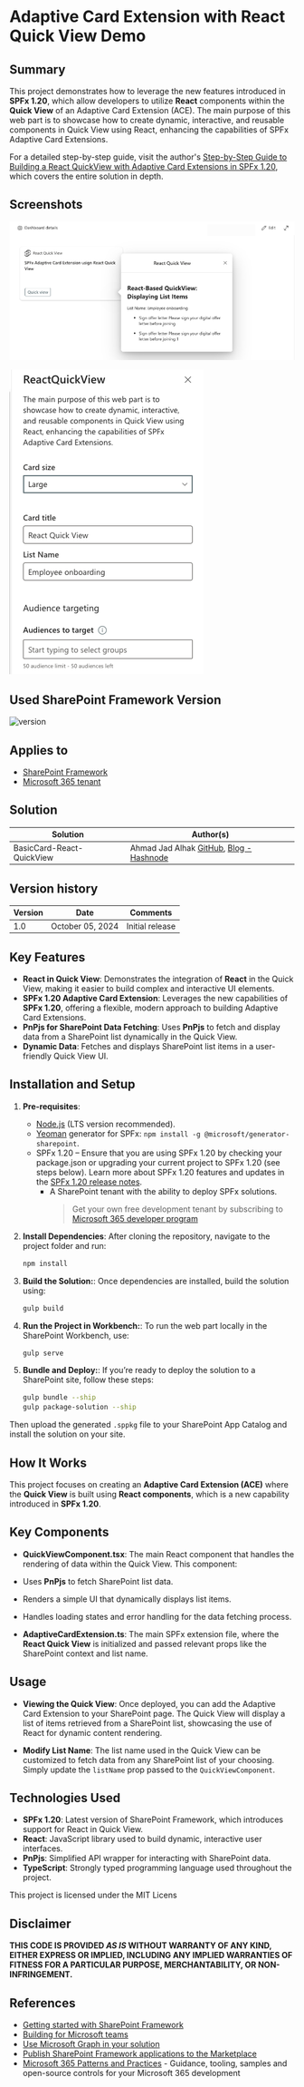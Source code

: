 # **Adaptive Card Extension with React Quick View Demo**

## **Summary**

This project demonstrates how to leverage the new features introduced in **SPFx 1.20**, which allow developers to utilize **React** components within the **Quick View** of an Adaptive Card Extension (ACE). The main purpose of this web part is to showcase how to create dynamic, interactive, and reusable components in Quick View using React, enhancing the capabilities of SPFx Adaptive Card Extensions.

For a detailed step-by-step guide, visit the author's [Step-by-Step Guide to Building a React QuickView with Adaptive Card Extensions in SPFx 1.20](https://ahmadjadalhak.hashnode.dev/step-by-step-guide-to-building-a-react-quickview-with-adaptive-card-extensions-in-spfx-120), which covers the entire solution in depth.

## Screenshots

![picture of the ace in action](assets/preview.png)

![picture of the ace in action](assets/property-pane.png)

## Used SharePoint Framework Version

![version](https://img.shields.io/badge/version-1.20-yellow.svg)

## Applies to

- [SharePoint Framework](https://aka.ms/spfx)
- [Microsoft 365 tenant](https://docs.microsoft.com/en-us/sharepoint/dev/spfx/set-up-your-developer-tenant)

## Solution

| Solution                  | Author(s)       |
| ------------------------- | --------------- |
| BasicCard-React-QuickView | Ahmad Jad Alhak  [GitHub](https://github.com/ahmad-jad-alhak), [Blog - Hashnode](https://ahmadjadalhak.hashnode.dev)|


## Version history

| Version | Date             | Comments        |
| ------- | ---------------- | --------------- |
| 1.0     | October 05, 2024 | Initial release |

## **Key Features**

- **React in Quick View**: Demonstrates the integration of **React** in the Quick View, making it easier to build complex and interactive UI elements.
- **SPFx 1.20 Adaptive Card Extension**: Leverages the new capabilities of **SPFx 1.20**, offering a flexible, modern approach to building Adaptive Card Extensions.
- **PnPjs for SharePoint Data Fetching**: Uses **PnPjs** to fetch and display data from a SharePoint list dynamically in the Quick View.
- **Dynamic Data**: Fetches and displays SharePoint list items in a user-friendly Quick View UI.

## **Installation and Setup**

1. **Pre-requisites**:

   - [Node.js](https://nodejs.org/) (LTS version recommended).
   - [Yeoman](http://yeoman.io/) generator for SPFx: `npm install -g @microsoft/generator-sharepoint`.
   - SPFx 1.20 – Ensure that you are using SPFx 1.20 by checking your package.json or upgrading your current project to SPFx 1.20 (see steps below). Learn more about SPFx 1.20 features and updates in the [SPFx 1.20 release notes](https://learn.microsoft.com/en-us/sharepoint/dev/spfx/release-1.20).
     - A SharePoint tenant with the ability to deploy SPFx solutions.
       > Get your own free development tenant by subscribing to [Microsoft 365 developer program](http://aka.ms/o365devprogram)

2. **Install Dependencies**:
   After cloning the repository, navigate to the project folder and run:

   ```bash
   npm install

   ```

3. **Build the Solution:**:
   Once dependencies are installed, build the solution using:

   ```bash
   gulp build
   ```

4. **Run the Project in Workbench:**:
  To run the web part locally in the SharePoint Workbench, use:
   ```bash
   gulp serve
   ```

5. **Bundle and Deploy:**:
  If you’re ready to deploy the solution to a SharePoint site, follow these steps:
   ```bash
   gulp bundle --ship
   gulp package-solution --ship
   ```
Then upload the generated `.sppkg` file to your SharePoint App Catalog and install the solution on your site.

## How It Works

This project focuses on creating an **Adaptive Card Extension (ACE)** where the **Quick View** is built using **React components**, which is a new capability introduced in **SPFx 1.20**.

## Key Components

- **QuickViewComponent.tsx**: The main React component that handles the rendering of data within the Quick View. This component:
- Uses **PnPjs** to fetch SharePoint list data.
- Renders a simple UI that dynamically displays list items.
- Handles loading states and error handling for the data fetching process.

- **AdaptiveCardExtension.ts**: The main SPFx extension file, where the **React Quick View** is initialized and passed relevant props like the SharePoint context and list name.

## Usage

- **Viewing the Quick View**: Once deployed, you can add the Adaptive Card Extension to your SharePoint page. The Quick View will display a list of items retrieved from a SharePoint list, showcasing the use of React for dynamic content rendering.

- **Modify List Name**: The list name used in the Quick View can be customized to fetch data from any SharePoint list of your choosing. Simply update the `listName` prop passed to the `QuickViewComponent`.


## Technologies Used

- **SPFx 1.20**: Latest version of SharePoint Framework, which introduces support for React in Quick View.
- **React**: JavaScript library used to build dynamic, interactive user interfaces.
- **PnPjs**: Simplified API wrapper for interacting with SharePoint data.
- **TypeScript**: Strongly typed programming language used throughout the project.

This project is licensed under the MIT Licens


## Disclaimer

**THIS CODE IS PROVIDED _AS IS_ WITHOUT WARRANTY OF ANY KIND, EITHER EXPRESS OR IMPLIED, INCLUDING ANY IMPLIED WARRANTIES OF FITNESS FOR A PARTICULAR PURPOSE, MERCHANTABILITY, OR NON-INFRINGEMENT.**


## References

- [Getting started with SharePoint Framework](https://docs.microsoft.com/en-us/sharepoint/dev/spfx/set-up-your-developer-tenant)
- [Building for Microsoft teams](https://docs.microsoft.com/en-us/sharepoint/dev/spfx/build-for-teams-overview)
- [Use Microsoft Graph in your solution](https://docs.microsoft.com/en-us/sharepoint/dev/spfx/web-parts/get-started/using-microsoft-graph-apis)
- [Publish SharePoint Framework applications to the Marketplace](https://docs.microsoft.com/en-us/sharepoint/dev/spfx/publish-to-marketplace-overview)
- [Microsoft 365 Patterns and Practices](https://aka.ms/m365pnp) - Guidance, tooling, samples and open-source controls for your Microsoft 365 development
````
